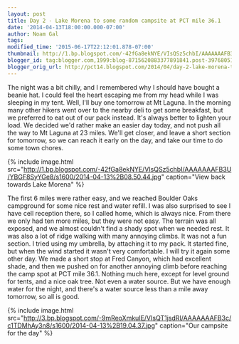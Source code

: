 ```yaml
---
layout: post
title: Day 2 - Lake Morena to some random campsite at PCT mile 36.1
date: '2014-04-13T18:00:00.000-07:00'
author: Noam Gal
tags:
modified_time: '2015-06-17T22:12:01.878-07:00'
thumbnail: http://1.bp.blogspot.com/-42fGa8ekNYE/VIsQSz5chbI/AAAAAAAFB3U/YBGF8SyYGe8/s72-c/2014-04-13%2B08.50.44.jpg
blogger_id: tag:blogger.com,1999:blog-8715620883377891841.post-3976805138073499607
blogger_orig_url: http://pct14.blogspot.com/2014/04/day-2-lake-morena-to-some-random.html
---
```

The night was a bit chilly, and I remembered why I should have bought a beanie hat. I could feel the heart escaping me from my head while I was sleeping in my tent. Well, I'll buy one tomorrow at Mt Laguna. In the morning many other hikers went over to the nearby deli to get some breakfast, but we preferred to eat out of our pack instead. It's always better to lighten your load. We decided we'd rather make an easier day today, and not push all the way to Mt Laguna at 23 miles. We'll get closer, and leave a short section for tomorrow, so we can reach it early on the day, and take our time to do some town chores.

{% include image.html src="http://1.bp.blogspot.com/-42fGa8ekNYE/VIsQSz5chbI/AAAAAAAFB3U/YBGF8SyYGe8/s1600/2014-04-13%2B08.50.44.jpg" caption="View back towards Lake Morena" %}

The first 6 miles were rather easy, and we reached Boulder Oaks campground for some nice rest and water refill. I was also surprised to see I have cell reception there, so I called home, which is always nice. From there we only had ten more miles, but they were not easy. The terrain was all exposed, and we almost couldn't find a shady spot when we needed rest. It was also a lot of ridge walking with many annoying climbs. It was not a fun section. I tried using my umbrella, by attaching it to my pack. It started fine, but when the wind started it wasn't very comfortable. I will try it again some other day. We made a short stop at Fred Canyon, which had excellent shade, and then we pushed on for another annoying climb before reaching the camp spot at PCT mile 36.1. Nothing much here, except for level ground for tents, and a nice oak tree. Not even a water source. But we have enough water for the night, and there's a water source less than a mile away tomorrow, so all is good.

{% include image.html src="http://3.bp.blogspot.com/-9mReoXmkuIE/VIsQT1jsdRI/AAAAAAAFB3c/c1TDMhAy3n8/s1600/2014-04-13%2B19.04.37.jpg" caption="Our campsite for the day" %}
